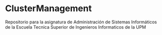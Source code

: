 # ClusterManagement
Repositorio para la asignatura de Administración de Sistemas Informáticos de la Escuela Tecnica Superior de Ingenieros Informaticos de la UPM
